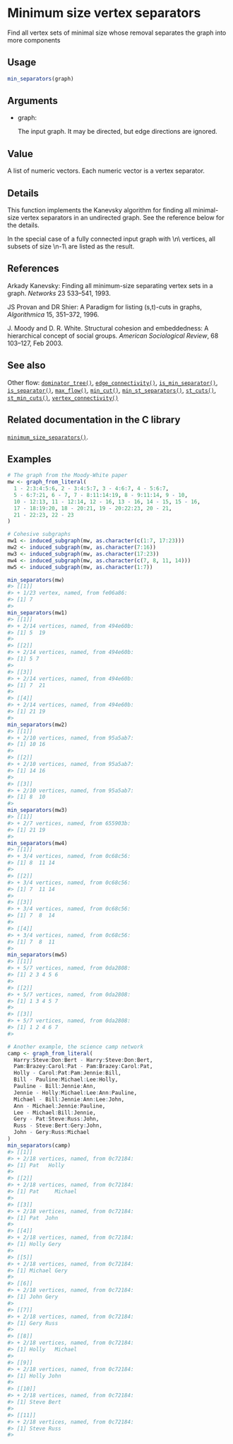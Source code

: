 # Minimum size vertex separators

Find all vertex sets of minimal size whose removal separates the graph
into more components

## Usage

``` r
min_separators(graph)
```

## Arguments

- graph:

  The input graph. It may be directed, but edge directions are ignored.

## Value

A list of numeric vectors. Each numeric vector is a vertex separator.

## Details

This function implements the Kanevsky algorithm for finding all
minimal-size vertex separators in an undirected graph. See the reference
below for the details.

In the special case of a fully connected input graph with \\n\\
vertices, all subsets of size \\n-1\\ are listed as the result.

## References

Arkady Kanevsky: Finding all minimum-size separating vertex sets in a
graph. *Networks* 23 533–541, 1993.

JS Provan and DR Shier: A Paradigm for listing (s,t)-cuts in graphs,
*Algorithmica* 15, 351–372, 1996.

J. Moody and D. R. White. Structural cohesion and embeddedness: A
hierarchical concept of social groups. *American Sociological Review*,
68 103–127, Feb 2003.

## See also

Other flow:
[`dominator_tree()`](https://r.igraph.org/reference/dominator_tree.md),
[`edge_connectivity()`](https://r.igraph.org/reference/edge_connectivity.md),
[`is_min_separator()`](https://r.igraph.org/reference/is_min_separator.md),
[`is_separator()`](https://r.igraph.org/reference/is_separator.md),
[`max_flow()`](https://r.igraph.org/reference/max_flow.md),
[`min_cut()`](https://r.igraph.org/reference/min_cut.md),
[`min_st_separators()`](https://r.igraph.org/reference/min_st_separators.md),
[`st_cuts()`](https://r.igraph.org/reference/st_cuts.md),
[`st_min_cuts()`](https://r.igraph.org/reference/st_min_cuts.md),
[`vertex_connectivity()`](https://r.igraph.org/reference/vertex_connectivity.md)

## Related documentation in the C library

[`minimum_size_separators()`](https://igraph.org/c/html/latest/igraph-Separators.html#igraph_minimum_size_separators).

## Examples

``` r
# The graph from the Moody-White paper
mw <- graph_from_literal(
  1 - 2:3:4:5:6, 2 - 3:4:5:7, 3 - 4:6:7, 4 - 5:6:7,
  5 - 6:7:21, 6 - 7, 7 - 8:11:14:19, 8 - 9:11:14, 9 - 10,
  10 - 12:13, 11 - 12:14, 12 - 16, 13 - 16, 14 - 15, 15 - 16,
  17 - 18:19:20, 18 - 20:21, 19 - 20:22:23, 20 - 21,
  21 - 22:23, 22 - 23
)

# Cohesive subgraphs
mw1 <- induced_subgraph(mw, as.character(c(1:7, 17:23)))
mw2 <- induced_subgraph(mw, as.character(7:16))
mw3 <- induced_subgraph(mw, as.character(17:23))
mw4 <- induced_subgraph(mw, as.character(c(7, 8, 11, 14)))
mw5 <- induced_subgraph(mw, as.character(1:7))

min_separators(mw)
#> [[1]]
#> + 1/23 vertex, named, from fe06a86:
#> [1] 7
#> 
min_separators(mw1)
#> [[1]]
#> + 2/14 vertices, named, from 494e60b:
#> [1] 5  19
#> 
#> [[2]]
#> + 2/14 vertices, named, from 494e60b:
#> [1] 5 7
#> 
#> [[3]]
#> + 2/14 vertices, named, from 494e60b:
#> [1] 7  21
#> 
#> [[4]]
#> + 2/14 vertices, named, from 494e60b:
#> [1] 21 19
#> 
min_separators(mw2)
#> [[1]]
#> + 2/10 vertices, named, from 95a5ab7:
#> [1] 10 16
#> 
#> [[2]]
#> + 2/10 vertices, named, from 95a5ab7:
#> [1] 14 16
#> 
#> [[3]]
#> + 2/10 vertices, named, from 95a5ab7:
#> [1] 8  10
#> 
min_separators(mw3)
#> [[1]]
#> + 2/7 vertices, named, from 655903b:
#> [1] 21 19
#> 
min_separators(mw4)
#> [[1]]
#> + 3/4 vertices, named, from 0c68c56:
#> [1] 8  11 14
#> 
#> [[2]]
#> + 3/4 vertices, named, from 0c68c56:
#> [1] 7  11 14
#> 
#> [[3]]
#> + 3/4 vertices, named, from 0c68c56:
#> [1] 7  8  14
#> 
#> [[4]]
#> + 3/4 vertices, named, from 0c68c56:
#> [1] 7  8  11
#> 
min_separators(mw5)
#> [[1]]
#> + 5/7 vertices, named, from 0da2808:
#> [1] 2 3 4 5 6
#> 
#> [[2]]
#> + 5/7 vertices, named, from 0da2808:
#> [1] 1 3 4 5 7
#> 
#> [[3]]
#> + 5/7 vertices, named, from 0da2808:
#> [1] 1 2 4 6 7
#> 

# Another example, the science camp network
camp <- graph_from_literal(
  Harry:Steve:Don:Bert - Harry:Steve:Don:Bert,
  Pam:Brazey:Carol:Pat - Pam:Brazey:Carol:Pat,
  Holly - Carol:Pat:Pam:Jennie:Bill,
  Bill - Pauline:Michael:Lee:Holly,
  Pauline - Bill:Jennie:Ann,
  Jennie - Holly:Michael:Lee:Ann:Pauline,
  Michael - Bill:Jennie:Ann:Lee:John,
  Ann - Michael:Jennie:Pauline,
  Lee - Michael:Bill:Jennie,
  Gery - Pat:Steve:Russ:John,
  Russ - Steve:Bert:Gery:John,
  John - Gery:Russ:Michael
)
min_separators(camp)
#> [[1]]
#> + 2/18 vertices, named, from 0c72184:
#> [1] Pat   Holly
#> 
#> [[2]]
#> + 2/18 vertices, named, from 0c72184:
#> [1] Pat     Michael
#> 
#> [[3]]
#> + 2/18 vertices, named, from 0c72184:
#> [1] Pat  John
#> 
#> [[4]]
#> + 2/18 vertices, named, from 0c72184:
#> [1] Holly Gery 
#> 
#> [[5]]
#> + 2/18 vertices, named, from 0c72184:
#> [1] Michael Gery   
#> 
#> [[6]]
#> + 2/18 vertices, named, from 0c72184:
#> [1] John Gery
#> 
#> [[7]]
#> + 2/18 vertices, named, from 0c72184:
#> [1] Gery Russ
#> 
#> [[8]]
#> + 2/18 vertices, named, from 0c72184:
#> [1] Holly   Michael
#> 
#> [[9]]
#> + 2/18 vertices, named, from 0c72184:
#> [1] Holly John 
#> 
#> [[10]]
#> + 2/18 vertices, named, from 0c72184:
#> [1] Steve Bert 
#> 
#> [[11]]
#> + 2/18 vertices, named, from 0c72184:
#> [1] Steve Russ 
#> 
```
